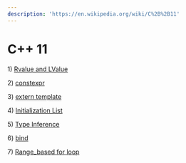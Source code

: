 ```yaml
---
description: 'https://en.wikipedia.org/wiki/C%2B%2B11'
---
```


# C++ 11

1\) [Rvalue and LValue](https://app.gitbook.com/@sun-wei-9/s/workspace/c++/c++-11/c++-11-features)

2\) [constexpr](https://app.gitbook.com/@sun-wei-9/s/workspace/c++/c++-11/c++-11-constexpr)

3\) [extern template](https://app.gitbook.com/@sun-wei-9/s/workspace/c++/c++-11/c++-11-extern-template)

4\) [Initialization List ](https://app.gitbook.com/@sun-wei-9/s/workspace/c++/c++-11/c++-11-initialization-list)

5\) [Type Inference ](https://app.gitbook.com/@sun-wei-9/s/workspace/c++/c++-11/c++-type-inference)

6\) [bind](https://app.gitbook.com/@sun-wei-9/s/workspace/c++/c++-11/c++-11-std-bind)

7\) [Range\_based for loop ](https://app.gitbook.com/@sun-wei-9/s/workspace/c++/c++-11/c++-11-range-based-for-loop)



